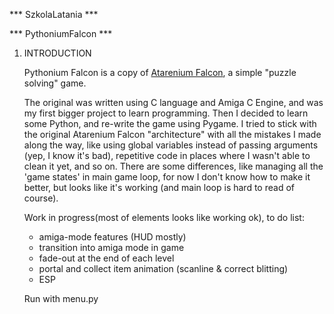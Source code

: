 *** SzkolaLatania ***



*** PythoniumFalcon ***

1. INTRODUCTION

    Pythonium Falcon is a copy of [Atarenium Falcon](https://github.com/Last-Minute-Creations/AtareniumFalcon), a simple "puzzle solving" game. 
   
    The original was written using C language and Amiga C Engine, and was my first bigger project to learn programming. 
    Then I decided to learn some Python, and re-write the game using Pygame. I tried to stick with the original Atarenium Falcon "architecture" with all the mistakes I made along the way, like using global variables instead of passing arguments (yep, I know it's bad), repetitive code in places where I wasn't able to clean it yet, and so on. There are some differences, like managing all the 'game states' in main game loop, for now I don't know how to make it better, but looks like it's working (and main loop is hard to read of course).

    Work in progress(most of elements looks like working ok), to do list:

    * amiga-mode features (HUD mostly)
    * transition into amiga mode in game
    * fade-out at the end of each level
    * portal and collect item animation (scanline & correct blitting)
    * ESP

    Run with menu.py


